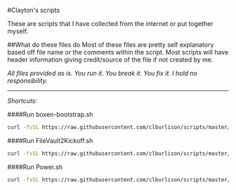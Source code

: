 #Clayton's scripts

These are scripts that I have collected from the internet or put together myself.


##What do these files do
Most of these files are pretty self explanatory based off file name or the comments within the script. Most scripts will have header information giving credit/source of the file if not created by me.

_All files provided as is. You run it. You break it. You fix it. I hold no responsibility._



---
_Shortcuts:_

####Run boxen-bootstrap.sh
```bash
curl -fsSL https://raw.githubusercontent.com/clburlison/scripts/master/clburlison_scripts/personal/boxen-bootstrap.sh | sh
```

####Run FileVault2Kickoff.sh
```bash
curl -fsSL https://raw.githubusercontent.com/clburlison/scripts/master/clburlison_scripts/osx/FileVault2Kickoff.sh | sh
```

####Run Power.sh
```bash
curl -fsSL https://raw.githubusercontent.com/clburlison/scripts/master/clburlison_scripts/osx/power.sh | sh
```

